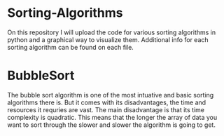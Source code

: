 # Sorting-Algorithms
On this repository I will upload the code for various sorting algorithms in python and a graphical way to visualize them. Additional info for each sorting algorithm can be found on each file.
# BubbleSort
The bubble sort algorithm is one of the most intuative and basic sorting algorithms there is. But it comes with its disadvantages, the time and resources it requries are vast. The main disadvantage is that its time complexity is quadratic. This means that the longer the array of data you want to sort through the slower and slower the algorithm is going to get.
